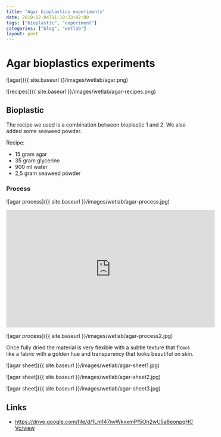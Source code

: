 ```yaml
---
title: "Agar bioplastics experiments"
date: 2019-12-04T11:10:23+02:00
tags: ["bioplastic", "experiment"]
categories: ["blog", "wetlab"]
layout: post
---
```


# Agar bioplastics experiments
![agar]({{ site.baseurl }}/images/wetlab/agar.png)

![recipes]({{ site.baseurl }}/images/wetlab/agar-recipes.png)

## Bioplastic
The recipe we used is a combination between bioplastic 1 and 2. We also added some seaweed powder.

Recipe:
- 15 gram agar
- 35 gram glycerine
- 900 ml water
- 2,5 gram seaweed powder

### Process 
![agar process]({{ site.baseurl }}/images/wetlab/agar-process.jpg)

<iframe width="560" height="315" src="https://www.youtube.com/embed/beiZf8rCAhw" frameborder="0" allow="accelerometer; autoplay; encrypted-media; gyroscope; picture-in-picture" allowfullscreen></iframe>

![agar process]({{ site.baseurl }}/images/wetlab/agar-process2.jpg)

Once fully dried the material is very flexible with a subtle texture that flows like a fabric with a golden hue and transparency that looks beautiful on skin. 

![agar sheet]({{ site.baseurl }}/images/wetlab/agar-sheet1.jpg)

![agar sheet]({{ site.baseurl }}/images/wetlab/agar-sheet2.jpg)

![agar sheet]({{ site.baseurl }}/images/wetlab/agar-sheet3.jpg)

## Links
- <https://drive.google.com/file/d/1Lm147nvWkxxmPf5Oh2wU5a8eonpqHCVc/view>